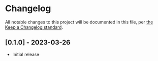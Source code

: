 # Changelog

All notable changes to this project will be documented in this file, per [the Keep a Changelog standard](http://keepachangelog.com/).

## [0.1.0] - 2023-03-26
- Initial release
